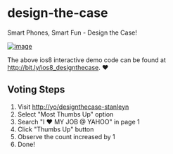 design-the-case
===============

Smart Phones, Smart Fun - Design the Case!

[![image](assets/images/ios8_designthecase.gif)](https://git.corp.yahoo.com/pages/stanleyn/design-the-case/)

The above ios8 interactive demo code can be found at http://bit.ly/ios8_designthecase. ❤

## Voting Steps
1. Visit <a href="http://yo/designthecase-stanleyn" target="_blank">http://yo/designthecase-stanleyn</a>
2. Select "Most Thumbs Up" option
3. Search "I ❤ MY JOB @ YAHOO" in page 1
4. Click "Thumbs Up" button
5. Observe the count increased by 1
6. Done!
